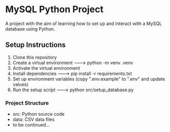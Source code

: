 # MySQL Python Project

A project with the aim of learning how to set up and interact with a MySQL database using Python.

## Setup Instructions

1. Clone this repository
2. Create a virtual environment ---> python -m venv .venv
3. Activate the virtual environment
4. Install dependencies ---> pip install -r requirements.txt
5. Set up environment variables (copy ".env.example" to ".env" and update values)
6. Run the setup script ---> python src/setup_database.py

### Project Structure

- src: Python source code
- data: CSV data files
- to be continued... 